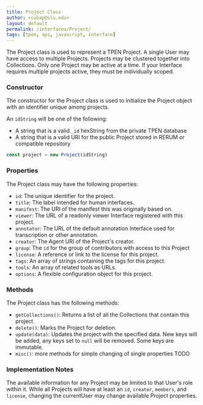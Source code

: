```yaml
---
title: Project Class
author: <cubap@slu.edu>
layout: default
permalink: /interfaces/Project/
tags: [tpen, api, javascript, interface]
---
```


The Project class is used to represent a TPEN Project. A single User may have access to multiple Projects. Projects may be clustered together into Collections. Only one Project may be active at a time. If your Interface requires multiple projects active, they must be individually scoped.

### Constructor

The constructor for the Project class is used to initialize the Project object with an identifier unique among projects.

An `idString` will be one of the following:

* A string that is a valid `_id` hexString from the private TPEN database
* A string that is a valid URI for the public Project stored in RERUM or compatible repository

```javascript
const project = new Project(idString)
```

### Properties

The Project class may have the following properties:

* `id`: The unique identifier for the project.
* `title`: The label intended for human interfaces.
* `manifest`: The URI of the manifest this was originally based on.
* `viewer`: The URL of a readonly viewer Interface registered with this project.
* `annotator`: The URL of the default annotation Interface used for transcription or other annotation.
* `creator`: The Agent URI of the Project's creator.
* `group`: The `id` for the group of contributors with access to this Project
* `license`: A reference or link to the license for this project.
* `tags`: An array of strings containing the tags for this project.
* `tools`: An array of related tools as URLs.
* `options`: A flexible configuration object for this project.

### Methods

The Project class has the following methods:

* `getCollections()`: Returns a list of all the Collections that contain this project.
* `delete()`: Marks the Project for deletion.
* `update(data)`: Updates the project with the specified data. New keys will be added, any keys set to `null` will be removed. Some keys are immutable.
* `misc()`: more methods for simple changing of single properties TODO

### Implementation Notes

The available information for any Project may be limited to that User's role within it.
While all Projects will have at least an `id`, `creator`, `members`, and `license`, changing the currentUser may change available Project properties.
